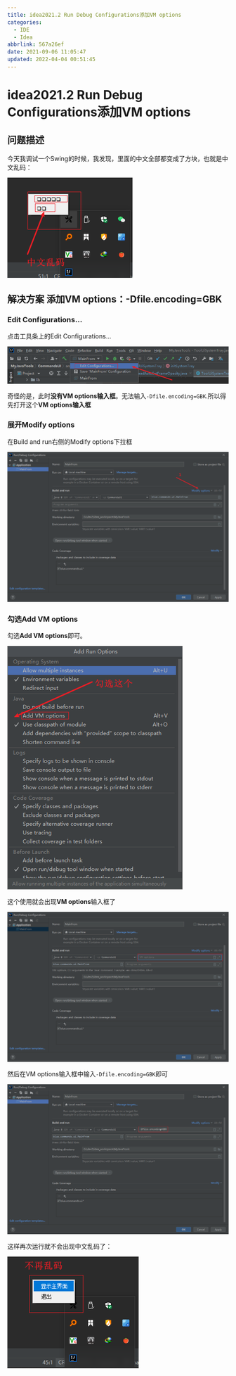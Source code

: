 ```yaml
---
title: idea2021.2 Run Debug Configurations添加VM options
categories: 
  - IDE
  - Idea
abbrlink: 567a26ef
date: 2021-09-06 11:05:47
updated: 2022-04-04 00:51:45
---
```

# idea2021.2 Run Debug Configurations添加VM options
## 问题描述

今天我调试一个Swing的时候，我发现，里面的中文全部都变成了方块，也就是中文乱码：

![image-20210906111250915](https://raw.githubusercontent.com/lanlan2017/images/master/Blog/2021/09/20210906111251.png)

## 解决方案 添加VM options：-Dfile.encoding=GBK

### Edit Configurations...

点击工具条上的Edit Configurations...


![image-20210906111025307](https://raw.githubusercontent.com/lanlan2017/images/master/Blog/2021/09/20210906111025.png)

奇怪的是，此时**没有VM options输入框**。无法输入`-Dfile.encoding=GBK`.所以得先打开这个**VM options输入框**

### 展开Modify options

在Build and run右侧的Modify options下拉框

![image-20210906110748202](https://raw.githubusercontent.com/lanlan2017/images/master/Blog/2021/09/20210906110749.png)

### 勾选Add VM options

勾选**Add VM options**即可。

![image-20210906110841922](https://raw.githubusercontent.com/lanlan2017/images/master/Blog/2021/09/20210906110842.png)

这个使用就会出现**VM options**输入框了

![image-20210906110937501](https://raw.githubusercontent.com/lanlan2017/images/master/Blog/2021/09/20210906110937.png)

然后在VM options输入框中输入`-Dfile.encoding=GBK`即可

![image-20210906110957312](https://raw.githubusercontent.com/lanlan2017/images/master/Blog/2021/09/20210906110957.png)

这样再次运行就不会出现中文乱码了：

![image-20210906111830690](https://raw.githubusercontent.com/lanlan2017/images/master/Blog/2021/09/20210906111830.png)

